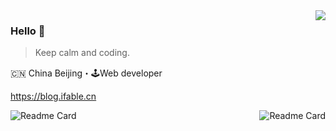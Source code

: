 <img align="right" src="https://github-readme-stats.vercel.app/api?username=changjunhao&show_icons=true&hide_title=true&cache_seconds=1800" />

### Hello 👋

> Keep calm and coding.

🇨🇳 China Beijing・🕹Web developer

https://blog.ifable.cn

<!--
**changjunhao/changjunhao** is a ✨ _special_ ✨ repository because its `README.md` (this file) appears on your GitHub profile.

Here are some ideas to get you started:

- 🔭 I’m currently working on ...
- 🌱 I’m currently learning ...
- 👯 I’m looking to collaborate on ...
- 🤔 I’m looking for help with ...
- 💬 Ask me about ...
- 📫 How to reach me: ...
- 😄 Pronouns: ...
- ⚡ Fun fact: ...
-->

<!-- <img alt="Top Langs" src="https://github-readme-stats.vercel.app/api/top-langs/?username=changjunhao&card_width=332&layout=compact" /> -->

<img alt="Readme Card" src="https://github-readme-stats.vercel.app/api/pin/?username=changjunhao&repo=colors-mp" align="left" />
<img alt="Readme Card" src="https://github-readme-stats.vercel.app/api/pin/?username=changjunhao&repo=conans-casebook-ios" align="right" />



